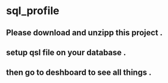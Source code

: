 # sql_profile
## Please download and unzipp this project .
## setup qsl file on your database .
## then go to deshboard to see all things .
